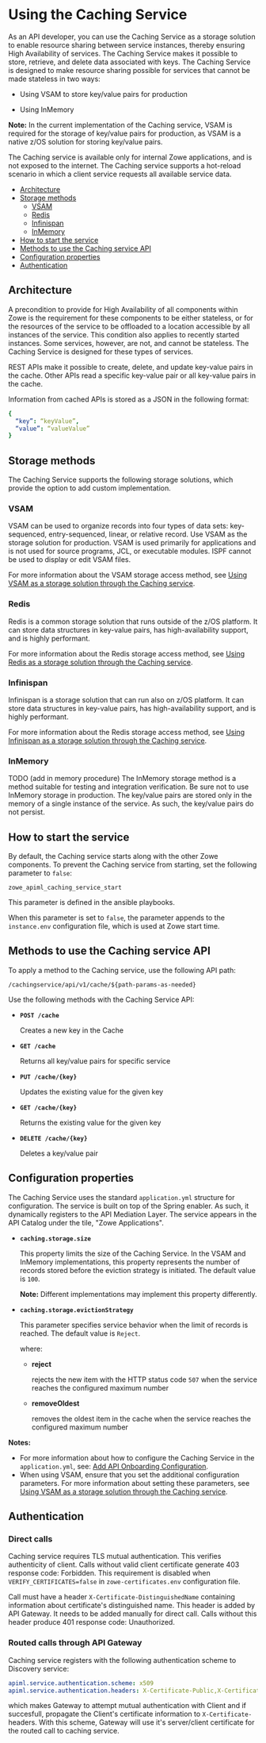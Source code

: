 # Using the Caching Service

As an API developer, you can use the Caching Service as a storage solution to enable resource sharing between service instances, thereby ensuring High Availability of services. The Caching Service makes it possible to store, retrieve, and delete data associated with keys. The Caching Service is designed to make resource sharing possible for services that cannot be made stateless in two ways:

- Using VSAM to store key/value pairs for production

- Using InMemory

**Note:** In the current implementation of the Caching service, VSAM is required for the storage of key/value pairs for production, as VSAM is a native z/OS solution for storing key/value pairs.

The Caching service is available only for internal Zowe applications, and is not exposed to the internet. The Caching service supports a hot-reload scenario in which a client service requests all available service data. 

- [Architecture](#architecture)
- [Storage methods](#storage-methods)
  - [VSAM](#vsam)
  - [Redis](#redis)
  - [Infinispan](#infinispan)
  - [InMemory](#inmemory)
- [How to start the service](#how-to-start-the-service)
- [Methods to use the Caching service API](#methods-to-use-the-caching-service-api)
- [Configuration properties](#configuration-properties)
- [Authentication](#authentication)
## Architecture

A precondition to provide for High Availability of all components within Zowe is the requirement for these components to be either stateless, or for the resources of the service to be offloaded to a location accessible by all instances of the service. This condition also applies to recently started instances. Some services, however, are not, and cannot be stateless. The Caching Service is designed for these types of services.

REST APIs make it possible to create, delete, and update key-value pairs in the cache. Other APIs read a specific key-value pair or all key-value pairs in the cache.

Information from cached APIs is stored as a JSON in the following format:
```yml
{
  “key”: “keyValue”, 
  “value”: “valueValue”
}
```
## Storage methods

The Caching Service supports the following storage solutions, which provide the option to add custom implementation.  
### VSAM

VSAM can be used to organize records into four types of data sets: key-sequenced, entry-sequenced, linear, or relative record. Use VSAM as the storage solution for production. VSAM is used primarily for applications and is not used for source programs, JCL, or executable modules. ISPF cannot be used to display or edit VSAM files.

For more information about the VSAM storage access method, see [Using VSAM as a storage solution through the Caching service](./api-mediation-vsam.md).
### Redis

Redis is a common storage solution that runs outside of the z/OS platform. It can store data structures in key-value pairs, has high-availability support, and is highly performant.

For more information about the Redis storage access method, see [Using Redis as a storage solution through the Caching service](./api-mediation-redis.md).
### Infinispan

Infinispan is a storage solution that can run also on z/OS platform. It can store data structures in key-value pairs, has high-availability support, and is highly performant.

For more information about the Redis storage access method, see [Using Infinispan as a storage solution through the Caching service](./api-mediation-infinispan.md).
### InMemory
TODO (add in memory procedure)
The InMemory storage method is a method suitable for testing and integration verification. Be sure not to use InMemory storage in production. 
The key/value pairs are stored only in the memory of a single instance of the service. As such, the key/value pairs do not persist. 
## How to start the service

By default, the Caching service starts along with the other Zowe components. To prevent the Caching service from starting, set the following parameter to `false`:

`zowe_apiml_caching_service_start` 

This parameter is defined in the ansible playbooks. 

When this parameter is set to `false`, the parameter appends to the `instance.env` configuration file, which is used at Zowe start time.

## Methods to use the Caching service API

To apply a method to the Caching service, use the following API path:

`/cachingservice/api/v1/cache/${path-params-as-needed}`

Use the following methods with the Caching Service API:

- **`POST /cache`**

   Creates a new key in the Cache

- **`GET /cache`**

   Returns all key/value pairs for specific service

- **`PUT /cache/{key}`**

   Updates the existing value for the given key

- **`GET /cache/{key}`**

   Returns the existing value for the given key

- **`DELETE /cache/{key}`**

   Deletes a key/value pair

## Configuration properties

The Caching Service uses the standard `application.yml` structure for configuration. The service is built on top of the Spring enabler. As such, it dynamically registers to the API Mediation Layer. The service appears in the API Catalog under the tile, "Zowe Applications".

* **`caching.storage.size`**

  This property limits the size of the Caching Service. In the VSAM and InMemory implementations, this property represents the number of records stored before the eviction strategy is initiated. The default value is `100`. 

  **Note:** Different implementations may implement this property differently.

* **`caching.storage.evictionStrategy`**

  This parameter specifies service behavior when the limit of records is reached. The default value is `Reject`.

  where:
  
  * **reject**
  
    rejects the new item with the HTTP status code `507` when the service reaches the configured maximum number

  * **removeOldest**
  
    removes the oldest item in the cache when the service reaches the configured maximum number

**Notes:** 
- For more information about how to configure the Caching Service in the `application.yml`, see: [Add API Onboarding Configuration](../extend-apiml/onboard-spring-boot-enabler.md).
- When using VSAM, ensure that you set the additional configuration parameters. For more information about setting these parameters, see [Using VSAM as a storage solution through the Caching service](./api-mediation-vsam.md).

## Authentication

### Direct calls
Caching service requires TLS mutual authentication. This verifies authenticity of client. Calls without valid client certificate generate 403 response code: Forbidden. This requirement is disabled when `VERIFY_CERTIFICATES=false` in `zowe-certificates.env` configuration file.

Call must have a header `X-Certificate-DistinguishedName` containing information about certificate's distinguished name. This header is added by API Gateway. It needs to be added manually for direct call. Calls without this header produce 401 response code: Unauthorized. 

### Routed calls through API Gateway
Caching service registers with the following authentication scheme to Discovery service:

```yaml
apiml.service.authentication.scheme: x509
apiml.service.authentication.headers: X-Certificate-Public,X-Certificate-DistinguishedName,X-Certificate-CommonName
```

which makes Gateway to attempt mutual authentication with Client and if succesfull, propagate the Client's certificate information to `X-Certificate-` headers. With this scheme, Gateway will use it's server/client certificate for the routed call to caching service.
